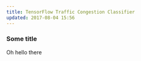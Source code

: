```yaml
---
title: TensorFlow Traffic Congestion Classifier
updated: 2017-08-04 15:56
---
```


### Some title
Oh hello there